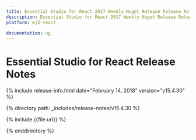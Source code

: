 ```yaml
---
title: Essential Studio for React 2017 Weekly Nuget Release Release Notes  
description: Essential Studio for React 2017 Weekly Nuget Release Release Notes  
platform: ej2-react

documentation: ug
---
```


# Essential Studio for  React  Release Notes  

{% include release-info.html date="February 14, 2018"  version="v15.4.30" %} 

{% directory path: _includes/release-notes/v15.4.30 %}

{% include {{file.url}} %}

{% enddirectory %}


